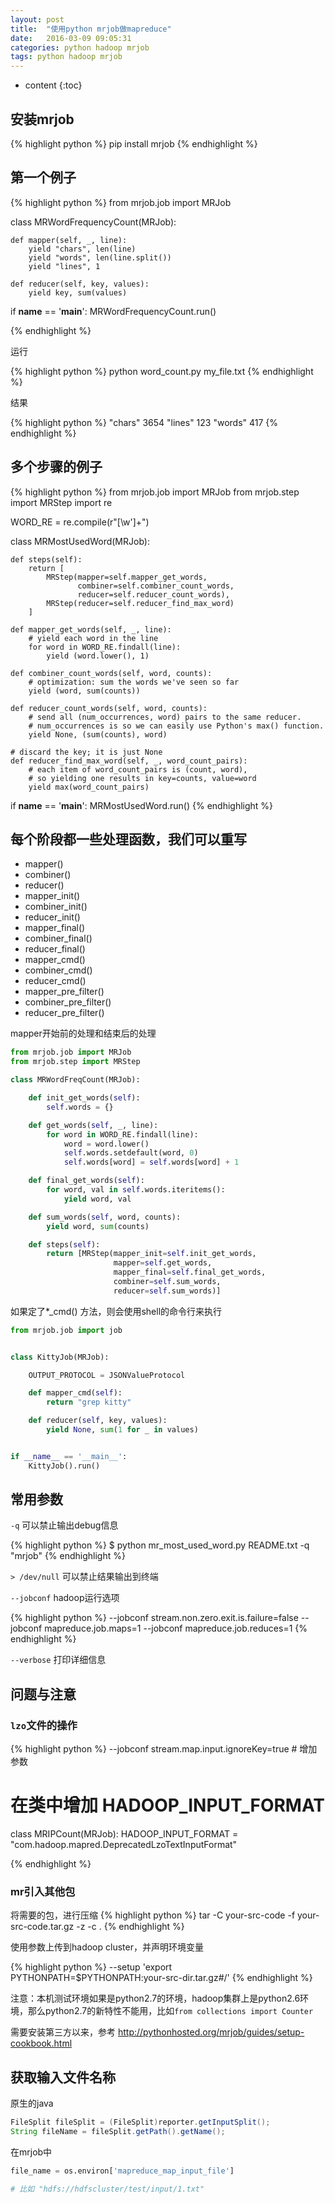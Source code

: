 ```yaml
---
layout: post
title:  "使用python mrjob做mapreduce"
date:   2016-03-09 09:05:31
categories: python hadoop mrjob
tags: python hadoop mrjob
---
```


* content
{:toc}


## 安装mrjob
{% highlight python %}
pip install mrjob
{% endhighlight %}

## 第一个例子
{% highlight python %}
from mrjob.job import MRJob


class MRWordFrequencyCount(MRJob):

    def mapper(self, _, line):
        yield "chars", len(line)
        yield "words", len(line.split())
        yield "lines", 1

    def reducer(self, key, values):
        yield key, sum(values)


if __name__ == '__main__':
    MRWordFrequencyCount.run()

{% endhighlight %}

运行

{% highlight python %}
python word_count.py my_file.txt
{% endhighlight %}

结果

{% highlight python %}
"chars" 3654
"lines" 123
"words" 417
{% endhighlight %}

## 多个步骤的例子

{% highlight python %}
from mrjob.job import MRJob
from mrjob.step import MRStep
import re

WORD_RE = re.compile(r"[\w']+")


class MRMostUsedWord(MRJob):

    def steps(self):
        return [
            MRStep(mapper=self.mapper_get_words,
                   combiner=self.combiner_count_words,
                   reducer=self.reducer_count_words),
            MRStep(reducer=self.reducer_find_max_word)
        ]

    def mapper_get_words(self, _, line):
        # yield each word in the line
        for word in WORD_RE.findall(line):
            yield (word.lower(), 1)

    def combiner_count_words(self, word, counts):
        # optimization: sum the words we've seen so far
        yield (word, sum(counts))

    def reducer_count_words(self, word, counts):
        # send all (num_occurrences, word) pairs to the same reducer.
        # num_occurrences is so we can easily use Python's max() function.
        yield None, (sum(counts), word)

    # discard the key; it is just None
    def reducer_find_max_word(self, _, word_count_pairs):
        # each item of word_count_pairs is (count, word),
        # so yielding one results in key=counts, value=word
        yield max(word_count_pairs)


if __name__ == '__main__':
    MRMostUsedWord.run()
{% endhighlight %}

## 每个阶段都一些处理函数，我们可以重写

* mapper()
* combiner()
* reducer()
* mapper_init()
* combiner_init()
* reducer_init()
* mapper_final()
* combiner_final()
* reducer_final()
* mapper_cmd()
* combiner_cmd()
* reducer_cmd()
* mapper_pre_filter()
* combiner_pre_filter()
* reducer_pre_filter()

mapper开始前的处理和结束后的处理

```python
from mrjob.job import MRJob
from mrjob.step import MRStep

class MRWordFreqCount(MRJob):

    def init_get_words(self):
        self.words = {}

    def get_words(self, _, line):
        for word in WORD_RE.findall(line):
            word = word.lower()
            self.words.setdefault(word, 0)
            self.words[word] = self.words[word] + 1

    def final_get_words(self):
        for word, val in self.words.iteritems():
            yield word, val

    def sum_words(self, word, counts):
        yield word, sum(counts)

    def steps(self):
        return [MRStep(mapper_init=self.init_get_words,
                       mapper=self.get_words,
                       mapper_final=self.final_get_words,
                       combiner=self.sum_words,
                       reducer=self.sum_words)]
```

如果定了*_cmd() 方法，则会使用shell的命令行来执行

```python
from mrjob.job import job


class KittyJob(MRJob):

    OUTPUT_PROTOCOL = JSONValueProtocol

    def mapper_cmd(self):
        return "grep kitty"

    def reducer(self, key, values):
        yield None, sum(1 for _ in values)


if __name__ == '__main__':
    KittyJob().run()
```


## 常用参数

`-q` 可以禁止输出debug信息

{% highlight python %}
$ python mr_most_used_word.py README.txt -q
"mrjob"
{% endhighlight %}


`> /dev/null` 可以禁止结果输出到终端


`--jobconf` hadoop运行选项

{% highlight python %}
--jobconf stream.non.zero.exit.is.failure=false
--jobconf mapreduce.job.maps=1
--jobconf mapreduce.job.reduces=1
{% endhighlight %}


`--verbose` 打印详细信息


## 问题与注意

### `lzo`文件的操作

{% highlight python %}
--jobconf stream.map.input.ignoreKey=true # 增加参数

# 在类中增加 HADOOP_INPUT_FORMAT
class MRIPCount(MRJob):
    HADOOP_INPUT_FORMAT = "com.hadoop.mapred.DeprecatedLzoTextInputFormat"

{% endhighlight %}

### mr引入其他包

将需要的包，进行压缩
{% highlight python %}
tar -C your-src-code -f your-src-code.tar.gz -z -c .
{% endhighlight %}

使用参数上传到hadoop cluster，并声明环境变量

{% highlight python %}
--setup 'export PYTHONPATH=$PYTHONPATH:your-src-dir.tar.gz#/'
{% endhighlight %}

注意：本机测试环境如果是python2.7的环境，hadoop集群上是python2.6环境，那么python2.7的新特性不能用，比如`from collections import Counter`

需要安装第三方以来，参考 http://pythonhosted.org/mrjob/guides/setup-cookbook.html


## 获取输入文件名称

原生的java

```java
FileSplit fileSplit = (FileSplit)reporter.getInputSplit();
String fileName = fileSplit.getPath().getName();
```

在mrjob中

```python
file_name = os.environ['mapreduce_map_input_file']

# 比如 "hdfs://hdfscluster/test/input/1.txt"
```

